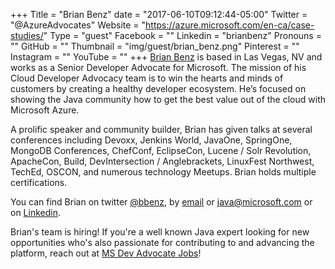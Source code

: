 +++
Title = "Brian Benz"
date = "2017-06-10T09:12:44-05:00"
Twitter = "@AzureAdvocates"
Website = "https://azure.microsoft.com/en-ca/case-studies/"
Type = "guest"
Facebook = ""
Linkedin = "brianbenz"
Pronouns = ""
GitHub = ""
Thumbnail = "img/guest/brian_benz.png"
Pinterest = ""
Instagram = ""
YouTube = ""
+++
[Brian Benz](https://www.linkedin.com/in/brianbenz/) is based in Las Vegas, NV and works as a Senior Developer Advocate for Microsoft. The mission of his Cloud Developer Advocacy team is to win the hearts and minds of customers by creating a healthy developer ecosystem. He’s focused on showing the Java community how to get the best value out of the cloud with Microsoft Azure.

A prolific speaker and community builder, Brian has given talks at several conferences including Devoxx, Jenkins World, JavaOne, SpringOne, MongoDB Conferences, ChefConf, EclipseCon, Lucene / Solr Revolution, ApacheCon, Build, DevIntersection / Anglebrackets, LinuxFest Northwest, TechEd, OSCON, and numerous technology Meetups. Brian holds multiple certifications.

You can find Brian on twitter [@bbenz](https://twitter.com/bbenz), by [email](mailto:bbenz@microsoft.com) or [java@microsoft.com](mailto:java@microsoft.com) or on [Linkedin](https://www.linkedin.com/in/brianbenz/).

 Brian's team is hiring! If you're a well known Java expert looking for new opportunities who's also passionate for contributing to and advancing the platform, reach out at [MS Dev Advocate Jobs](https://aka.ms/devadvocatejobs)!
